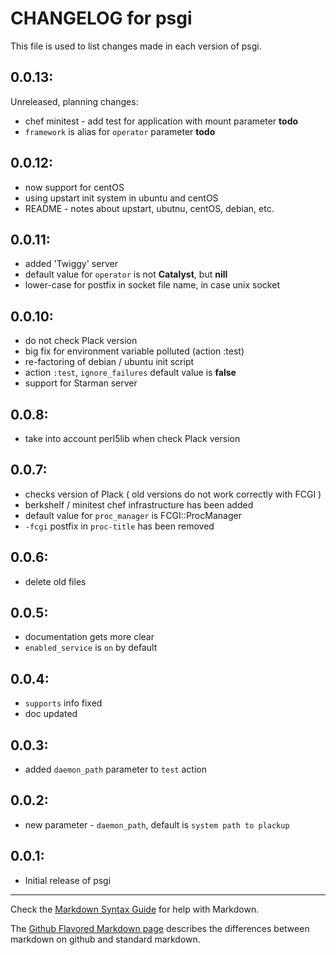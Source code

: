 # CHANGELOG for psgi

This file is used to list changes made in each version of psgi.

## 0.0.13:
Unreleased, planning changes:
* chef minitest -  add test for application with mount parameter **todo**
* `framework` is alias for `operator` parameter **todo**

## 0.0.12:
* now support for centOS
* using upstart init system in ubuntu and centOS
* README - notes about upstart, ubutnu, centOS, debian, etc.

## 0.0.11:
* added 'Twiggy' server
* default value for `operator` is not **Catalyst**, but **nill**
* lower-case for postfix in socket file name, in case unix socket

## 0.0.10:
* do not check Plack version
* big fix for environment variable polluted (action :test)
* re-factoring of debian / ubuntu init script
* action `:test`, `ignore_failures` default value is **false**  
* support for Starman server


## 0.0.8:
* take into account perl5lib when check Plack version

## 0.0.7:
* checks version of Plack ( old versions do not work correctly with FCGI )
* berkshelf / minitest chef infrastructure has been added
* default value for `proc_manager` is FCGI::ProcManager
* `-fcgi` postfix in `proc-title` has been removed

## 0.0.6:
* delete old files

## 0.0.5:
* documentation gets more clear
* `enabled_service` is `on` by default 

## 0.0.4:
* `supports` info fixed
* doc updated 

## 0.0.3:
* added `daemon_path` parameter to `test` action

## 0.0.2:
* new parameter - `daemon_path`, default is `system path to plackup`

## 0.0.1:

* Initial release of psgi

- - - 
Check the [Markdown Syntax Guide](http://daringfireball.net/projects/markdown/syntax) for help with Markdown.

The [Github Flavored Markdown page](http://github.github.com/github-flavored-markdown/) describes the differences between markdown on github and standard markdown.
